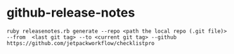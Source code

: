 # github-release-notes

`ruby releasenotes.rb generate --repo <path the local repo (.git file)> --from  <last git tag> --to <current git tag> --github https://github.com/jetpackworkflow/checklistpro`
